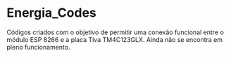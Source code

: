 # Energia_Codes
Códigos criados com o objetivo de permitir uma conexão funcional entre o módulo ESP 8266 e a placa Tiva TM4C123GLX.
Ainda não se encontra em pleno funcionamento.
